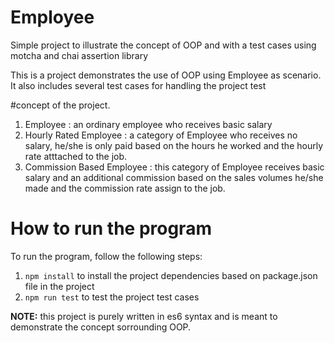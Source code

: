 # Employee
Simple project to illustrate the concept of OOP and with a test cases using motcha and chai assertion library

This is a project demonstrates the use of OOP using Employee as scenario.
It also includes several test cases for handling the project test

#concept of the project.
1. Employee : an ordinary employee who receives basic salary
2. Hourly Rated Employee : a category of Employee who receives no salary, 
he/she is only paid based on the hours he worked and the hourly rate atttached to the job.
3. Commission Based Employee : this category of Employee receives basic salary and an additional commission
based on the sales volumes he/she made and the commission rate assign to the job.

# How to run the program
To run the program, follow the following steps:

1. `npm install` to install the project dependencies based on package.json file in the project
2. `npm run test` to test the project test cases

**NOTE:** this project is purely written in es6 syntax and is meant to demonstrate the concept sorrounding OOP.
